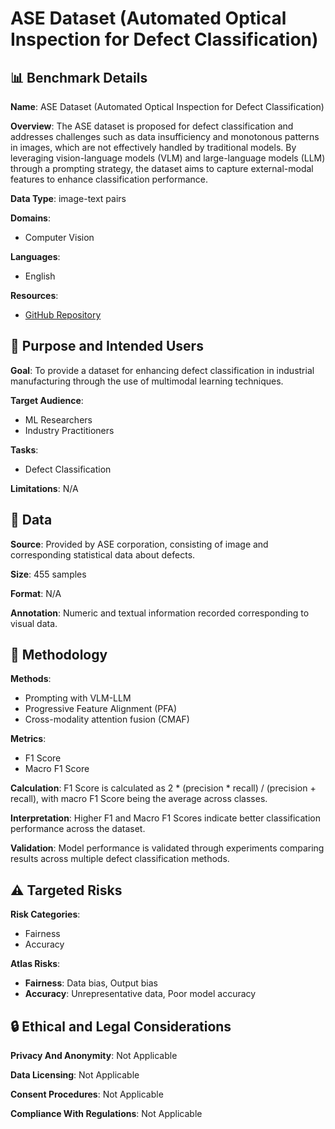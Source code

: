 # ASE Dataset (Automated Optical Inspection for Defect Classification)

## 📊 Benchmark Details

**Name**: ASE Dataset (Automated Optical Inspection for Defect Classification)

**Overview**: The ASE dataset is proposed for defect classification and addresses challenges such as data insufficiency and monotonous patterns in images, which are not effectively handled by traditional models. By leveraging vision-language models (VLM) and large-language models (LLM) through a prompting strategy, the dataset aims to capture external-modal features to enhance classification performance.

**Data Type**: image-text pairs

**Domains**:
- Computer Vision

**Languages**:
- English

**Resources**:
- [GitHub Repository](https://github.com/breezedeus/cnocr)

## 🎯 Purpose and Intended Users

**Goal**: To provide a dataset for enhancing defect classification in industrial manufacturing through the use of multimodal learning techniques.

**Target Audience**:
- ML Researchers
- Industry Practitioners

**Tasks**:
- Defect Classification

**Limitations**: N/A

## 💾 Data

**Source**: Provided by ASE corporation, consisting of image and corresponding statistical data about defects.

**Size**: 455 samples

**Format**: N/A

**Annotation**: Numeric and textual information recorded corresponding to visual data.

## 🔬 Methodology

**Methods**:
- Prompting with VLM-LLM
- Progressive Feature Alignment (PFA)
- Cross-modality attention fusion (CMAF)

**Metrics**:
- F1 Score
- Macro F1 Score

**Calculation**: F1 Score is calculated as 2 * (precision * recall) / (precision + recall), with macro F1 Score being the average across classes.

**Interpretation**: Higher F1 and Macro F1 Scores indicate better classification performance across the dataset.

**Validation**: Model performance is validated through experiments comparing results across multiple defect classification methods.

## ⚠️ Targeted Risks

**Risk Categories**:
- Fairness
- Accuracy

**Atlas Risks**:
- **Fairness**: Data bias, Output bias
- **Accuracy**: Unrepresentative data, Poor model accuracy

## 🔒 Ethical and Legal Considerations

**Privacy And Anonymity**: Not Applicable

**Data Licensing**: Not Applicable

**Consent Procedures**: Not Applicable

**Compliance With Regulations**: Not Applicable
